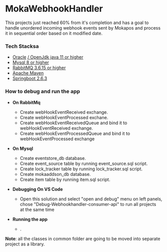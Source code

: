 # MokaWebhookHandler

This projects just reached 60% from it's completion and has a goal to handle unordered incoming webhook events sent by Mokapos and process it in sequential order based on it modified date.

### Tech Stacksa

* [Oracle](https://www.oracle.com/java/technologies/downloads/) [ / OpenJdk java 11 or higher](https://openjdk.java.net)
* [Mysql 8 or higher](https://www.mysql.com)
* [RabbitMQ 3.6.15 or higher](https://www.rabbitmq.com)
* [Apache Maven](https://maven.apache.org)
* [Springboot 2.6.3](https://spring.io/projects/spring-boot)

### How to debug and run the app

* **On RabbitMq**

    * Create webHookEventReceived exchange.
    * Create webHookEventProcessed exchane.
    * Create webHookEventReceivedQueue and bind it to webHookEventReceived exchange.
    * Create webHookEventProcessedQueue and bind it to webHookEventProcessed exchange
    
* **On Mysql**

    * Create eventstore\_db database.
    * Create event_source table by running event\_source.sql script.
    * Create lock_tracker table by running lock\_tracker.sql script.    
    * Create mokaaddson\_db database.
    * Create item table by running item.sql script.
    
* **Debugging On VS Code**

    * Open this solution and select "open and debug" menu on left panels, chose "Debug-Webhookhandler-consumer-api" to run all projects  
      at the same time
    
* **Running the app**
    * .

**Note**: all the classes in common folder are going to be moved into separate project as a library.